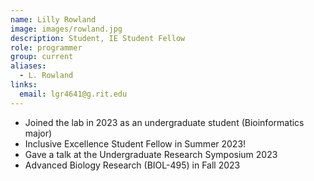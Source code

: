 ```yaml
---
name: Lilly Rowland
image: images/rowland.jpg
description: Student, IE Student Fellow
role: programmer
group: current
aliases:
  - L. Rowland
links:
  email: lgr4641@g.rit.edu
---
```


- Joined the lab in 2023 as an undergraduate student (Bioinformatics major)
- Inclusive Excellence Student Fellow in Summer 2023!
- Gave a talk at the Undergraduate Research Symposium 2023
- Advanced Biology Research (BIOL-495) in Fall 2023